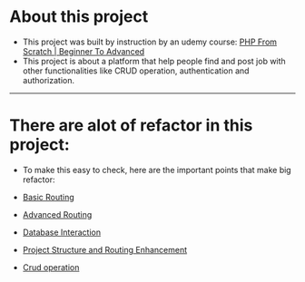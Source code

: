 # About this project

- This project was built by instruction by an udemy course: [PHP From Scratch | Beginner To Advanced](https://anbschool2.udemy.com/course/php-from-scratch-course/learn/lecture/41058240#overview)
- This project is about a platform that help people find and post job with other functionalities like CRUD operation, authentication and authorization.
---
# There are alot of refactor in this project:
- To make this easy to check, here are the important points that make big refactor:

- [Basic Routing](https://github.com/SenglayPann/php-workopia/tree/basic-routing)
- [Advanced Routing](https://github.com/SenglayPann/php-workopia/tree/advance-routing)
- [Database Interaction](https://github.com/SenglayPann/php-workopia/tree/database-interaction)
- [Project Structure and Routing Enhancement](https://github.com/SenglayPann/php-workopia/tree/project-structure-enhancement)
- [Crud operation](https://github.com/SenglayPann/php-workopia/tree/full-crud-operation)